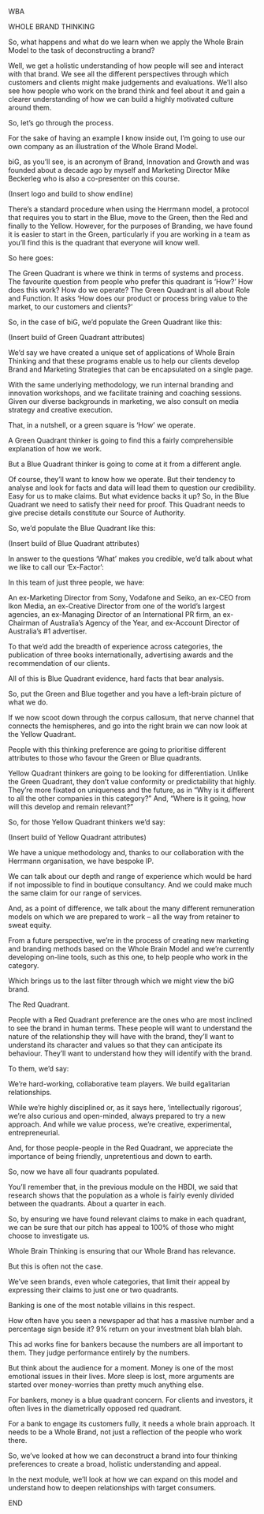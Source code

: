 WBA


WHOLE BRAND THINKING


So, what happens and what do we learn when we apply the Whole Brain Model to the task of deconstructing a brand?


Well, we get a holistic understanding of how people will see and interact with that brand. We see all the different perspectives through which customers and clients might make judgements and evaluations. We’ll also see how people who work on the brand think and feel about it and gain a clearer understanding of how we can build a highly motivated culture around them.


So, let’s go through the process.


For the sake of having an example I know inside out, I’m going to use our own company as an illustration of the Whole Brand Model.


biG, as you’ll see, is an acronym of Brand, Innovation and Growth and was founded about a decade ago by myself and Marketing Director Mike Beckerleg who is also a co-presenter on this course.


(Insert logo and build to show endline)


There’s a standard procedure when using the Herrmann model, a protocol that requires you to start in the Blue, move to the Green, then the Red and finally to the Yellow. However, for the purposes of Branding, we have found it is easier to start in the Green, particularly if you are working in a team as you’ll find this is the quadrant that everyone will know well.


So here goes:


The Green Quadrant is where we think in terms of systems and process. The favourite question from people who prefer this quadrant is ‘How?’ How does this work? How do we operate? The Green Quadrant is all about Role and Function. It asks ‘How does our product or process bring value to the market, to our customers and clients?’


So, in the case of biG, we’d populate the Green Quadrant like this:


(Insert build of Green Quadrant attributes)


We’d say we have created a unique set of applications of Whole Brain Thinking and that these programs enable us to help our clients develop Brand and Marketing Strategies that can be encapsulated on a single page.


With the same underlying methodology, we run internal branding and innovation workshops, and we facilitate training and coaching sessions. Given our diverse backgrounds in marketing, we also consult on media strategy and creative execution.


That, in a nutshell, or a green square is ‘How’ we operate.


A Green Quadrant thinker is going to find this a fairly comprehensible explanation of how we work.


But a Blue Quadrant thinker is going to come at it from a different angle.


Of course, they’ll want to know how we operate. But their tendency to analyse and look for facts and data will lead them to question our credibility. Easy for us to make claims. But what evidence backs it up? So, in the Blue Quadrant we need to satisfy their need for proof. This Quadrant needs to give precise details constitute our Source of Authority.


So, we’d populate the Blue Quadrant like this:


(Insert build of Blue Quadrant attributes)


In answer to the questions ‘What’ makes you credible, we’d talk about what we like to call our ‘Ex-Factor’:


In this team of just three people, we have:


An ex-Marketing Director from Sony, Vodafone and Seiko, an ex-CEO from Ikon Media, an ex-Creative Director from one of the world’s largest agencies, an ex-Managing Director of an International PR firm, an ex-Chairman of Australia’s Agency of the Year, and ex-Account Director of Australia’s #1 advertiser.


To that we’d add the breadth of experience across categories, the publication of three books internationally, advertising awards and the recommendation of our clients.


All of this is Blue Quadrant evidence, hard facts that bear analysis.


So, put the Green and Blue together and you have a left-brain picture of what we do.


If we now scoot down through the corpus callosum, that nerve channel that connects the hemispheres, and go into the right brain we can now look at the Yellow Quadrant.


People with this thinking preference are going to prioritise different attributes to those who favour the Green or Blue quadrants.


Yellow 	Quadrant thinkers are going to be looking for differentiation. Unlike the Green Quadrant, they don’t value conformity or predictability that highly. They’re more fixated on uniqueness and the future, as in “Why is it different to all the other companies in this category?” And, “Where is it going, how will this develop and remain relevant?”


So, for those Yellow Quadrant thinkers we’d say:


(Insert build of Yellow Quadrant attributes)


We have a unique methodology and, thanks to our collaboration with the Herrmann organisation, we have bespoke IP.


We can talk about our depth and range of experience which would be hard if not impossible to find in boutique consultancy. And we could make much the same claim for our range of services.


And, as a point of difference, we talk about the many different remuneration models on which we are prepared to work – all the way from retainer to sweat equity.


From a future perspective, we’re in the process of creating new marketing and branding methods based on the Whole Brain Model and we’re currently developing on-line tools, such as this one, to help people who work in the category.


Which brings us to the last filter through which we might view the biG brand.


The Red Quadrant.


People with a Red Quadrant preference are the ones who are most inclined to see the brand in human terms. These people will want to understand the nature of the relationship they will have with the brand, they’ll want to understand its character and values so that they can anticipate its behaviour. They’ll want to understand how they will identify with the brand.


To them, we’d say:


We’re hard-working, collaborative team players. We build egalitarian relationships.


While we’re highly disciplined or, as it says here, ‘intellectually rigorous’, we’re also curious and open-minded, always prepared to try a new approach. And while we value process, we’re creative, experimental, entrepreneurial.


And, for those people-people in the Red Quadrant, we appreciate the importance of being friendly, unpretentious and down to earth.


So, now we have all four quadrants populated.


You’ll remember that, in the previous module on the HBDI, we said that research shows that the population as a whole is fairly evenly divided between the quadrants. About a quarter in each.


So, by ensuring we have found relevant claims to make in each quadrant, we can be sure that our pitch has appeal to 100% of those who might choose to investigate us.


Whole Brain Thinking is ensuring that our Whole Brand has relevance.


But this is often not the case.


We’ve seen brands, even whole categories, that limit their appeal by expressing their claims to just one or two quadrants.


Banking is one of the most notable villains in this respect.


How often have you seen a newspaper ad that has a massive number and a percentage sign beside it? 9% return on your investment blah blah blah.


This ad works fine for bankers because the numbers are all important to them. They judge performance entirely by the numbers.


But think about the audience for a moment. Money is one of the most emotional issues in their lives. More sleep is lost, more arguments are started over money-worries than pretty much anything else.


For bankers, money is a blue quadrant concern. For clients and investors, it often lives in the diametrically opposed red quadrant.


For a bank to engage its customers fully, it needs a whole brain approach. It needs to be a Whole Brand, not just a reflection of the people who work there.


So, we’ve looked at how we can deconstruct a brand into four thinking preferences to create a broad, holistic understanding and appeal.


In the next module, we’ll look at how we can expand on this model and understand how to deepen relationships with target consumers.


END

